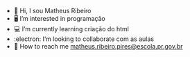 - :trident: Hi, I sou  Matheus Ribeiro
- :desktop_computer: I’m interested in  programação
- :computer: I’m currently learning criação do html 
- :electron: I’m looking to collaborate com as aulas 
- :calling: How to reach me  matheus.ribeiro.pires@escola.pr.gov.br

<!---
MatheusRibeiro0/MatheusRibeiro0 is a ✨ special ✨ repository because its `README.md` (this file) appears on your GitHub profile.
You can click the Preview link to take a look at your changes.
--->
